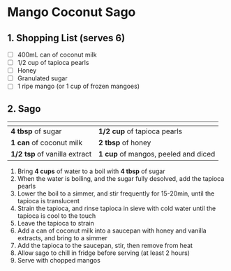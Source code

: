 # Mango Coconut Sago

## 1. Shopping List (serves 6)
- [ ] 400mL can of coconut milk
- [ ] 1/2 cup of tapioca pearls
- [ ] Honey
- [ ] Granulated sugar
- [ ] 1 ripe mango (or 1 cup of frozen mangoes)

## 2. Sago
|<!-- -->|<!-- -->|
|---|---|
| **4 tbsp** of sugar | **1/2 cup** of tapioca pearls |
| **1 can** of coconut milk | **2 tbsp** of honey |
| **1/2 tsp** of vanilla extract| **1 cup** of mangos, peeled and diced |

1. Bring **4 cups** of water to a boil with **4 tbsp** of sugar
2. When the water is boiling, and the sugar fully desolved, add the tapioca pearls
3. Lower the boil to a simmer, and stir frequently for 15-20min, until the tapioca is translucent
4. Strain the tapioca, and rinse tapioca in sieve with cold water until the tapioca is cool to the touch
5. Leave the tapioca to strain
6. Add a can of coconut milk into a saucepan with honey and vanilla extracts, and bring to a simmer
7. Add the tapioca to the saucepan, stir, then remove from heat
8. Allow sago to chill in fridge before serving (at least 2 hours)
9. Serve with chopped mangos